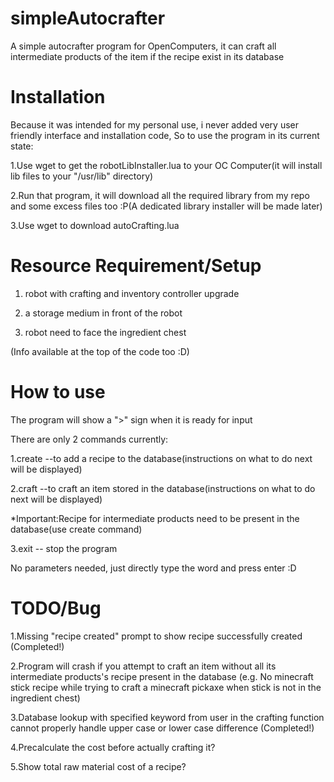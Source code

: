 # simpleAutocrafter
A simple autocrafter program for OpenComputers, it can craft all intermediate products of the item if the recipe exist in its database

# Installation
Because it was intended for my personal use, i never added very user friendly interface and installation code, So to use the program in its current state:

1.Use wget to get the robotLibInstaller.lua to your OC Computer(it will install lib files to your "/usr/lib" directory)

2.Run that program, it will download all the required library from my repo and some excess files too :P(A dedicated library installer will be made later)

3.Use wget to download autoCrafting.lua

# Resource Requirement/Setup

1. robot with crafting and inventory controller upgrade

2. a storage medium in front of the robot

3. robot need to face the ingredient chest

(Info available at the top of the code too :D)


# How to use
The program will show a ">" sign when it is ready for input

There are only 2 commands currently:

1.create --to add a recipe to the database(instructions on what to do next will be displayed)

2.craft --to craft an item stored in the database(instructions on what to do next will be displayed)

*Important:Recipe for intermediate products need to be present in the database(use create command)

3.exit -- stop the program

No parameters needed, just directly type the word and press enter :D

# TODO/Bug

1.Missing "recipe created" prompt to show recipe successfully created (Completed!)

2.Program will crash if you attempt to craft an item without all its intermediate products's recipe present in the database
(e.g. No minecraft stick recipe while trying to craft a minecraft pickaxe when stick is not in the ingredient chest)

3.Database lookup with specified keyword from user in the crafting function cannot properly handle upper case or lower case difference (Completed!)

4.Precalculate the cost before actually crafting it?

5.Show total raw material cost of a recipe?

